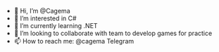 - 👋 Hi, I’m @Cagema
- 👀 I’m interested in C#
- 🌱 I’m currently learning .NET
- 💞️ I’m looking to collaborate with team to develop games for practice
- 📫 How to reach me: @cagema Telegram

<!---
Cagema/Cagema is a ✨ special ✨ repository because its `README.md` (this file) appears on your GitHub profile.
You can click the Preview link to take a look at your changes.
--->
